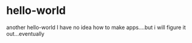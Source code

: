 # hello-world
another hello-world
I have no idea how to make apps....but i will figure it out...eventually
